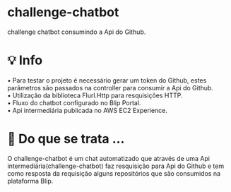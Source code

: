 # challenge-chatbot
challenge chatbot consumindo a Api do Github.

# 💡 Info

• Para testar o projeto é necessário gerar um token do Github, estes parâmetros são passados na controller para consumir a Api do Github. <br>
• Utilização da biblioteca Flurl.Http para resquisições HTTP. <br>
• Fluxo do chatbot configurado no Blip Portal. <br>
• Api intermediária publicada no AWS EC2 Experience.

# 🎯 Do que se trata ...

O challenge-chatbot é um chat automatizado que através de uma Api intermediária(challenge-chatbot) faz resquisição para Api do Github e tem como 
resposta da requisição alguns repositórios que são consumidos na plataforma Blip. <br>
